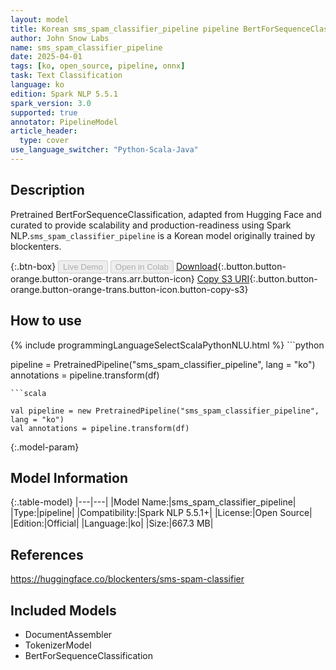 ```yaml
---
layout: model
title: Korean sms_spam_classifier_pipeline pipeline BertForSequenceClassification from blockenters
author: John Snow Labs
name: sms_spam_classifier_pipeline
date: 2025-04-01
tags: [ko, open_source, pipeline, onnx]
task: Text Classification
language: ko
edition: Spark NLP 5.5.1
spark_version: 3.0
supported: true
annotator: PipelineModel
article_header:
  type: cover
use_language_switcher: "Python-Scala-Java"
---
```


## Description

Pretrained BertForSequenceClassification, adapted from Hugging Face and curated to provide scalability and production-readiness using Spark NLP.`sms_spam_classifier_pipeline` is a Korean model originally trained by blockenters.

{:.btn-box}
<button class="button button-orange" disabled>Live Demo</button>
<button class="button button-orange" disabled>Open in Colab</button>
[Download](https://s3.amazonaws.com/auxdata.johnsnowlabs.com/public/models/sms_spam_classifier_pipeline_ko_5.5.1_3.0_1743488772132.zip){:.button.button-orange.button-orange-trans.arr.button-icon}
[Copy S3 URI](s3://auxdata.johnsnowlabs.com/public/models/sms_spam_classifier_pipeline_ko_5.5.1_3.0_1743488772132.zip){:.button.button-orange.button-orange-trans.button-icon.button-copy-s3}

## How to use



<div class="tabs-box" markdown="1">
{% include programmingLanguageSelectScalaPythonNLU.html %}
```python

pipeline = PretrainedPipeline("sms_spam_classifier_pipeline", lang = "ko")
annotations =  pipeline.transform(df)   

```
```scala

val pipeline = new PretrainedPipeline("sms_spam_classifier_pipeline", lang = "ko")
val annotations = pipeline.transform(df)

```
</div>

{:.model-param}
## Model Information

{:.table-model}
|---|---|
|Model Name:|sms_spam_classifier_pipeline|
|Type:|pipeline|
|Compatibility:|Spark NLP 5.5.1+|
|License:|Open Source|
|Edition:|Official|
|Language:|ko|
|Size:|667.3 MB|

## References

https://huggingface.co/blockenters/sms-spam-classifier

## Included Models

- DocumentAssembler
- TokenizerModel
- BertForSequenceClassification